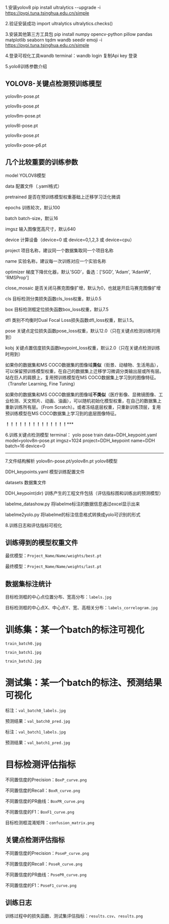 1.安装yolov8
pip install ultralytics --upgrade -i https://pypi.tuna.tsinghua.edu.cn/simple

2.验证安装成功
import ultralytics
ultralytics.checks()

3.安装其他第三方工具包
pip install numpy opencv-python pillow pandas matplotlib seaborn tqdm wandb seedir emoji -i https://pypi.tuna.tsinghua.edu.cn/simple

4.登录可视化工具wandb
terminal：wandb login
复制Api key 登录

5.yolo8训练参数介绍

## YOLOV8-关键点检测预训练模型

yolov8n-pose.pt

yolov8s-pose.pt

yolov8m-pose.pt

yolov8l-pose.pt

yolov8x-pose.pt

yolov8x-pose-p6.pt

## 几个比较重要的训练参数

model YOLOV8模型

data 配置文件（.yaml格式）

pretrained 是否在预训练模型权重基础上迁移学习泛化微调

epochs 训练轮次，默认100

batch batch-size，默认16

imgsz 输入图像宽高尺寸，默认640

device 计算设备（device=0 或 device=0,1,2,3 或 device=cpu）

project 项目名称，建议同一个数据集取同一个项目名称

name 实验名称，建议每一次训练对应一个实验名称

optimizer 梯度下降优化器，默认'SGD'，备选：['SGD', 'Adam', 'AdamW', 'RMSProp']

close_mosaic 是否关闭马赛克图像扩增，默认为0，也就是开启马赛克图像扩增

cls 目标检测分类损失函数cls_loss权重，默认0.5

box 目标检测框定位损失函数box_loss权重，默认7.5


dfl 类别不均衡时Dual Focal Loss损失函数dfl_loss权重，默认1.5。

pose 关键点定位损失函数pose_loss权重，默认12.0（只在关键点检测训练时用到）

kobj 关键点置信度损失函数keypoint_loss权重，默认2.0（只在关键点检测训练时用到）

如果你的数据集和MS COCO数据集的图像域**类似**（街景、动植物、生活用品），可以保留预训练模型权重，在自己的数据集上迁移学习微调分类输出层或所有层。站在巨人的肩膀上，复用预训练模型在MS COCO数据集上学习到的图像特征。（Transfer Learning, Fine Tuning）

如果你的数据集和MS COCO数据集的图像域**不类似**（医疗影像、显微镜图像、工业检测、天文照片、动画、油画），可以随机初始化模型权重，在自己的数据集上重新训练所有层。（From Scratch）。或者冻结底层权重，只重新训练顶层，复用预训练模型在MS COCO数据集上学习到的底层图像特征。

****************！！！！！！！！！！！！！！*******************

6.训练关键点检测模型
terminal：
yolo pose train data=DDH_keypoint.yaml model=yolov8n-pose.pt imgsz=1024 project=DDH_keypoint name=DDH batch=16 device=0

************************************************************
7.文件结构解析
yolov8n-pose.pt/yolov8n.pt yolov8模型

DDH_keypoints.yaml 模型训练配置文件

datasets 数据集文件

DDH_keypoint(dir) 训练产生的工程文件包括（评估指标图和训练出的预测模型）

labelme_datashow.py 将labelme标注的数据信息通过excel显示出来

labelme2yolo.py 将labelme的标注信息格式转换成yolo可识别的形式

8.训练日志和评估指标可视化
## 训练得到的模型权重文件

最优模型：`Project_Name/Name/weights/best.pt`

最终模型：`Project_Name/Name/weights/last.pt`

## 数据集标注统计

目标检测框的中心点位置分布、宽高分布：`labels.jpg`

目标检测框的中心点X、中心点Y、宽、高相关分布：`labels_correlogram.jpg`

# 训练集：某一个batch的标注可视化

`train_batch0.jpg`

`train_batch1.jpg`

`train_batch2.jpg`

# 测试集：某一个batch的标注、预测结果可视化

标注：`val_batch0_labels.jpg`

预测结果：`val_batch0_pred.jpg`

标注：`val_batch1_labels.jpg`

预测结果：`val_batch1_pred.jpg`

# 目标检测评估指标

不同置信度的Precision：`BoxP_curve.png`

不同置信度的Recall：`BoxR_curve.png`

不同置信度的PR曲线：`BoxPR_curve.png`

不同置信度的F1：`BoxF1_curve.png`

目标检测框混淆矩阵：`confusion_matrix.png`

## 关键点检测评估指标

不同置信度的Precision：`PoseP_curve.png`

不同置信度的Recall：`PoseR_curve.png`

不同置信度的PR曲线：`PosePR_curve.png`

不同置信度的F1：`PoseF1_curve.png`

## 训练日志

训练过程中的损失函数、测试集评估指标：`results.csv`、`results.png`